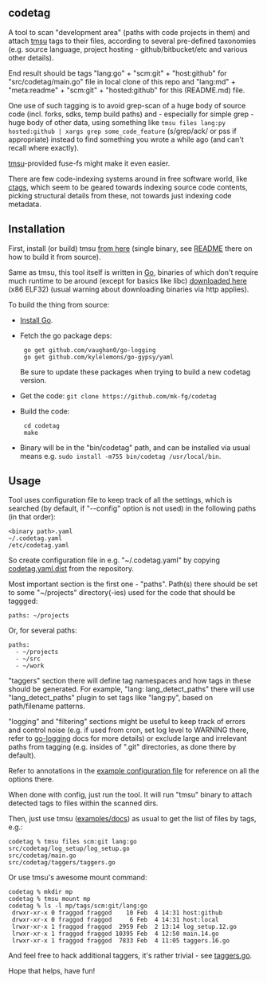 codetag
--------------------

A tool to scan "development area" (paths with code projects in them) and attach
[tmsu](http://tmsu.org/) tags to their files, according to several pre-defined
taxonomies (e.g. source language, project hosting - github/bitbucket/etc and
various other details).

End result should be tags "lang:go" + "scm:git" + "host:github" for
"src/codetag/main.go" file in local clone of this repo and "lang:md" +
"meta:readme" + "scm:git" + "hosted:github" for this (README.md) file.

One use of such tagging is to avoid grep-scan of a huge body of source code
(incl. forks, sdks, temp build paths) and - especially for simple grep - huge
body of other data, using something like `tmsu files lang:py hosted:github |
xargs grep some_code_feature` (s/grep/ack/ or pss if appropriate) instead to
find something you wrote a while ago (and can't recall where exactly).

[tmsu](http://tmsu.org/)-provided fuse-fs might make it even easier.

There are few code-indexing systems around in free software world, like
[ctags](http://ctags.sourceforge.net/), which seem to be geared towards indexing
source code contents, picking structural details from these, not towards just
indexing code metadata.


Installation
--------------------

First, install (or build) tmsu [from here](http://tmsu.org/) (single binary, see
[README](https://bitbucket.org/oniony/tmsu/) there on how to build it from
source).

Same as tmsu, this tool itself is written in [Go](http://golang.org/), binaries
of which don't require much runtime to be around (except for basics like libc)
[downloaded here](http://fraggod.net/static/code/codetag) (x86 ELF32) (usual
warning about downloading binaries via http applies).

To build the thing from source:

 * [Install Go](http://www.golang.org/).

 * Fetch the go package deps:

		go get github.com/vaughan0/go-logging
		go get github.com/kylelemons/go-gypsy/yaml

	Be sure to update these packages when trying to build a new codetag version.

 * Get the code: `git clone https://github.com/mk-fg/codetag`

 * Build the code:

		cd codetag
		make

 * Binary will be in the "bin/codetag" path, and can be installed via usual
   means e.g. `sudo install -m755 bin/codetag /usr/local/bin`.


Usage
--------------------

Tool uses configuration file to keep track of all the settings, which is
searched (by default, if "--config" option is not used) in the following paths
(in that order):

	<binary path>.yaml
	~/.codetag.yaml
	/etc/codetag.yaml

So create configuration file in e.g. "~/.codetag.yaml" by copying
[codetag.yaml.dist](https://github.com/mk-fg/codetag/blob/master/codetag.yaml.dist)
from the repository.

Most important section is the first one - "paths".
Path(s) there should be set to some "~/projects" directory(-ies) used for the
code that should be taggged:

	paths: ~/projects

Or, for several paths:

	paths:
	  - ~/projects
	  - ~/src
	  - ~/work

"taggers" section there will define tag namespaces and how tags in these should
be generated.
For example, "lang: lang_detect_paths" there will use "lang_detect_paths" plugin
to set tags like "lang:py", based on path/filename patterns.

"logging" and "filtering" sections might be useful to keep track of errors and
control noise (e.g. if used from cron, set log level to WARNING there, refer to
[go-logging](https://github.com/vaughan0/go-logging) docs for more details) or
exclude large and irrelevant paths from tagging (e.g. insides of ".git"
directories, as done there by default).

Refer to annotations in the [example configuration
file](https://github.com/mk-fg/codetag/blob/master/codetag.yaml.dist) for
reference on all the options there.

When done with config, just run the tool.
It will run "tmsu" binary to attach detected tags to files within the scanned dirs.

Then, just use tmsu ([examples/docs](http://tmsu.org/)) as usual to get the list
of files by tags, e.g.:

	codetag % tmsu files scm:git lang:go
	src/codetag/log_setup/log_setup.go
	src/codetag/main.go
	src/codetag/taggers/taggers.go

Or use tmsu's awesome mount command:

	codetag % mkdir mp
	codetag % tmsu mount mp
	codetag % ls -l mp/tags/scm:git/lang:go
	 drwxr-xr-x 0 fraggod fraggod    10 Feb  4 14:31 host:github
	 drwxr-xr-x 0 fraggod fraggod     6 Feb  4 14:31 host:local
	 lrwxr-xr-x 1 fraggod fraggod  2959 Feb  2 13:14 log_setup.12.go
	 lrwxr-xr-x 1 fraggod fraggod 10395 Feb  4 12:50 main.14.go
	 lrwxr-xr-x 1 fraggod fraggod  7833 Feb  4 11:05 taggers.16.go

And feel free to hack additional taggers, it's rather trivial - see
[taggers.go](https://github.com/mk-fg/codetag/blob/master/src/codetag/taggers/taggers.go).

Hope that helps, have fun!
